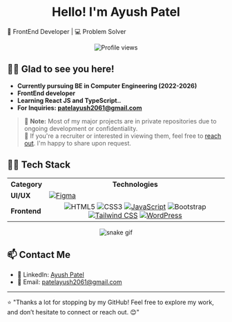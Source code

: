 <h1 align="center">Hello! I'm Ayush Patel</h1>

🚀 FrontEnd Developer | 💻 Problem Solver 

<p align="center">
  <img src="https://komarev.com/ghpvc/?username=ridh21&style=flat-square&color=blue" alt="Profile views"/>
</p>

## 👋🏻 Glad to see you here!

<p>
  <ul>
    <li><strong>Currently pursuing BE in Computer Engineering (2022-2026)</strong></li>
    <li><strong>FrontEnd developer</strong></li>
    <li><strong>Learning React JS and TypeScript..</strong></li>
    <li><strong>For Inquiries: <a href="mailto:patelayush2061@gmail.com">patelayush2061@gmail.com</a></strong></li>
  </ul>
</p>

> 🚨 **Note:** Most of my major projects are in private repositories due to ongoing development or confidentiality.  
> 📩 If you're a recruiter or interested in viewing them, feel free to [reach out](mailto:patelayush2061@gmail.com). I'm happy to share upon request.

## 👨‍💻 Tech Stack


<table>
  <tr>
    <th>Category</th>
    <th>Technologies</th>
  </tr>
  <tr>
    <td><strong>UI/UX</strong></td>
    <td align="">
      <a href="https://www.figma.com/"><img src="https://img.shields.io/badge/-Figma-000000?style=flat&logo=figma" alt="Figma"></a>
<!--       <a href="https://www.canva.com/"><img src="https://img.shields.io/badge/-Canva-000000?style=flat&logo=canva" alt="Canva"></a> -->
    </td>
  </tr>
  <tr>
    <td><strong>Frontend</strong></td>
    <td align="center">
      <a herf="https://developer.mozilla.org/en-US/docs/Glossary/HTML5"><img src="https://img.shields.io/badge/HTML5-E34F26?style=for-the-badge&logo=html5&logoColor=white" alt="HTML5"></a>
      <a herf="https://developer.mozilla.org/en-US/docs/Web/CSS"><img src="https://img.shields.io/badge/CSS3-1572B6?style=for-the-badge&logo=css3&logoColor=white" alt="CSS3"></a>
      <a href="https://developer.mozilla.org/en-US/docs/Web/JavaScript"><img src="https://img.shields.io/badge/-JavaScript-000000?style=flat&logo=javascript" alt="JavaScript"></a>
      <a herf="https://getbootstrap.com/"><img src="https://img.shields.io/badge/Bootstrap-563D7C?style=for-the-badge&logo=bootstrap&logoColor=white" alt="Bootstrap"></a>
      <a href="https://tailwindcss.com/"><img src="https://img.shields.io/badge/-Tailwind CSS-000000?style=flat&logo=tailwind-css" alt="Tailwind CSS"></a>
      <a href="#"><img src="https://img.shields.io/badge/-WordPress-000000?style=flat&logo=wordpress" alt="WordPress"></a>
    </td>
  </tr>
</table>

<div align="center">
  
![snake gif](https://github.com/Ayushpatel070/Ayushpatel070/blob/output/github-snake-dark.svg)

</div>

## 📫 Contact Me

- 💼 LinkedIn: [Ayush Patel](https://www.linkedin.com/in/ayush-patel-150316250/)
- 📧 Email: [patelayush2061@gmail.com](mailto:patelayush2061@@gmail.com)

</p>

---

⭐️ "Thanks a lot for stopping by my GitHub! Feel free to explore my work, and don’t hesitate to connect or reach out. 😊"




